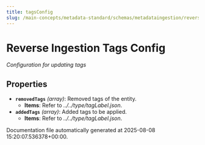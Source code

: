 ```yaml
---
title: tagsConfig
slug: /main-concepts/metadata-standard/schemas/metadataingestion/reverseingestionconfig/tagsconfig
---
```


# Reverse Ingestion Tags Config

*Configuration for updating tags*

## Properties

- **`removedTags`** *(array)*: Removed tags of the entity.
  - **Items**: Refer to *../../type/tagLabel.json*.
- **`addedTags`** *(array)*: Added tags to be applied.
  - **Items**: Refer to *../../type/tagLabel.json*.


Documentation file automatically generated at 2025-08-08 15:20:07.536378+00:00.

